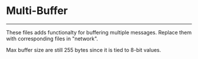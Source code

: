 # Multi-Buffer
---------------

These files adds functionalty for buffering multiple messages. Replace them with corresponding files in "network".

Max buffer size are still 255 bytes since it is tied to 8-bit values.
